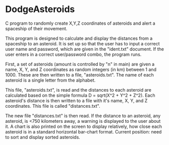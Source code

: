 # DodgeAsteroids
C program to randomly create X,Y,Z coordinates of asteroids and alert a spaceship of their movement.

 This program is designed to calculate and display the
 distances from a spaceship to an asteroid.  It is set up so
 that the user has to input a correct user name and password,
 which are given in the "ident.txt" document.  If the user
 enters in a correct user/password combo, the program runs.
 
 First, a set of asteroids (amount is controlled by "n" in main)
 are given a name, X, Y, and Z coordinates as random integers (in km) between
 1 and 1000.  These are then written to a file, "asteroids.txt".  The name
 of each asteroid is a single letter from the alphabet.
 
 This file, "asteroids.txt", is read and the distances to each asteroid
 are calculated based on the simple formula D = sqrt(X^2 + Y^2 + Z^2).  Each
 asteroid's distance is then written to a file with it's name, X, Y, and Z
 coordinates.  This file is called "distances.txt".
 
 The new file "distances.txt" is then read.  If the distance to an
 asteroid, any asteroid, is <750 kilometers away, a warning is displayed to the
 user about it.  A chart is also printed on the screen to display relatively,
 how close each asteroid is in a standard horizontal bar-chart format.
 Current position: need to sort and display sorted asteroids.
